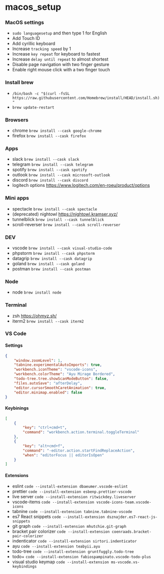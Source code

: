 # macos_setup

### MacOS settings
- `sudo languagesetup` and then type 1 for English 
- Add Touch ID
- Add cyrillic keyboard
- Increase `tracking speed` by 1
- Increase `key repeat` for keyboard to fastest
- Increase `delay until repeat` to almost shortest
- Disable page navigation with two finger gesture
- Enable right mouse click with a two finger touch

### Install brew
- `/bin/bash -c "$(curl -fsSL https://raw.githubusercontent.com/Homebrew/install/HEAD/install.sh)"`
- `brew update-restart`

### Browsers
- chrome `brew install --cask google-chrome`
- firefox `brew install --cask firefox`

### Apps
- slack `brew install --cask slack`
- telegram `brew install --cask telegram`
- spotify `brew install --cask spotify`
- outlook `brew install --cask microsoft-outlook`
- discord `brew install --cask discord`
- logitech options https://www.logitech.com/en-roeu/product/options

### Mini apps
- spectacle `brew install --cask spectacle`
- (deprecated) nightowl https://nightowl.kramser.xyz/
- tunnelblick `brew install --cask tunnelblick`
- scroll-reverser `brew install --cask scroll-reverser`

### DEV
- vscode `brew install --cask visual-studio-code`
- phpstorm `brew install --cask phpstorm`
- datagrip `brew install --cask datagrip`
- goland `brew install --cask goland`
- postman `brew install --cask postman`

### Node
- node `brew install node`

### Terminal
- zsh https://ohmyz.sh/
- iterm2 `brew install --cask iterm2`

### VS Code

#### Settings
```json
{
    "window.zoomLevel": 1,
    "tabnine.experimentalAutoImports": true,
    "workbench.iconTheme": "vscode-icons",
    "workbench.colorTheme": "Ayu Mirage Bordered",
    "todo-tree.tree.showScanModeButton": false,
    "files.autoSave": "afterDelay",
    "editor.cursorSmoothCaretAnimation": true,
    "editor.minimap.enabled": false
}
```

#### Keybinings
```json
[
    {
        "key": "ctrl+cmd+t",
        "command": "workbench.action.terminal.toggleTerminal"
    },
    {
        "key": "alt+cmd+f",
        "command": "-editor.action.startFindReplaceAction",
        "when": "editorFocus || editorIsOpen"
    }
]
```

#### Extensions
- eslint `code --install-extension dbaeumer.vscode-eslint`
- prettier `code --install-extension esbenp.prettier-vscode`
- live server `code --install-extension ritwickdey.liveserver`
- vscode-items `code --install-extension vscode-icons-team.vscode-icons`
- tabnine `code --install-extension tabnine.tabnine-vscode`
- es7 React snippets `code --install-extension dsznajder.es7-react-js-snippets`
- git graph `code --install-extension mhutchie.git-graph`
- bracket pair colorizer `code --install-extension coenraads.bracket-pair-colorizer`
- indenticator `code --install-extension sirtori.indenticator`
- ayu `code --install-extension teabyii.ayu`
- todo-tree `code --install-extension gruntfuggly.todo-tree`
- todo+ `code --install-extension fabiospampinato.vscode-todo-plus`
- visual studio keymap `code --install-extension ms-vscode.vs-keybindings`


